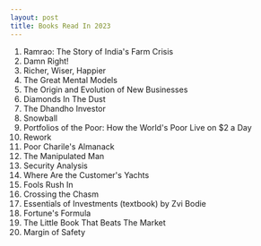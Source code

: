 ```yaml
---
layout: post
title: Books Read In 2023
---
```

1. Ramrao: The Story of India's Farm Crisis
2. Damn Right!
3. Richer, Wiser, Happier
4. The Great Mental Models
5. The Origin and Evolution of New Businesses
6. Diamonds In The Dust
7. The Dhandho Investor
8. Snowball
9. Portfolios of the Poor: How the World's Poor Live on $2 a Day
10. Rework
11. Poor Charile's Almanack
12. The Manipulated Man
13. Security Analysis
14. Where Are the Customer's Yachts
15. Fools Rush In
16. Crossing the Chasm
17. Essentials of Investments (textbook) by Zvi Bodie
18. Fortune's Formula
19. The Little Book That Beats The Market
20. Margin of Safety
